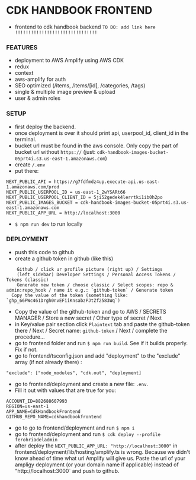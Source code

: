 # CDK HANDBOOK FRONTEND
- frontend to cdk handbook backend `TO DO: add link here !!!!!!!!!!!!!!!!!!!!!!!!!!!!!!!`



### FEATURES
- deployment to AWS Amplify using AWS CDK
- redux
- context
- aws-amplify for auth
- SEO optimized (/items, /items/[id], /categories, /tags)
- single & multiple image preview & upload
- user & admin roles



### SETUP
- first deploy the backend. 
- once deployment is over it should print api, userpool_id, client_id in the terminal. 
- bucket url must be found in the aws console. Only copy the part of bucket url without `https://` (just: `cdk-handbook-images-bucket-05prt4i.s3.us-east-1.amazonaws.com`)
- create `/.env`
- put there: <br />

```
NEXT_PUBLIC_API = https://g7fdfmdz4up.execute-api.us-east-1.amazonaws.com/prod
NEXT_PUBLIC_USERPOOL_ID = us-east-1_2wYSARt66
NEXT_PUBLIC_USERPOOL_CLIENT_ID = 5ji52gedek4lerrtki1ib0h2po
NEXT_PUBLIC_IMAGES_BUCKET = cdk-handbook-images-bucket-05prt4i.s3.us-east-1.amazonaws.com
NEXT_PUBLIC_APP_URL = http://localhost:3000
```

- `$ npm run dev` to run locally



### DEPLOYMENT
- push this code to github
- create a github token in github (like this) <br />

```
	Github / click ur profile picture (right up) / Settings
	(left sidebar) Developer Settings / Personal Access Tokens / Tokens (classic)
	Generate new token / choose classic / Select scopes: repo & admin:repo_hook / name it e.g.: `github-token` / Generate token
  Copy the value of the token (something like: `ghp_66PWc461Drgh0nvEFiiKnsabzPJtZf2583Wq`)
```

- Copy the value of the github-token and go to AWS / SECRETS MANAGER / Store a new secret / Other type of secret / Next 
- in Key/value pair section click `Plaintext` tab and paste the github-token there / Next / Secret name: `github-token` / Next / complete the procedure…
- go to frontend folder and run `$ npm run build`. See if it builds properly. Fix if not.
- go to frontend/tsconfig.json and add "deployment" to the "exclude" array (if not already there) : <br />

```
"exclude": ["node_modules", "cdk.out", "deployment]
```

- go to frontend/deployment and create a new file: `.env`.
- Fill it out with values that are true for you: <br />

```
ACCOUNT_ID=882688607993
REGION=us-east-1
APP_NAME=CdkHandbookFrontend
GITHUB_REPO_NAME=cdkhandbookfrontend
```

- go to go to frontend/deployment and run `$ npm i`
- go to frontend/deployment and run `$ cdk deploy --profile ferohriadeladmin`
- after deploy the `NEXT_PUBLIC_APP_URL: "http://localhost:3000"` in frontend/deployment/lib/hosting/amplify.ts is wrong. Because we didn't know ahead of time what url Amplify will give us. Paste the url of your ampligy deployment (or your domain name if applicable) instead of "http://localhost:3000` and push to github.



